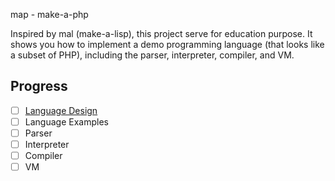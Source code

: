 map - make-a-php

Inspired by mal (make-a-lisp), this project serve for education purpose. It shows you how to implement a demo programming language (that looks like a subset of PHP), including the parser, interpreter, compiler, and VM.

## Progress

- [ ] [Language Design](./docs/language-design.md)
- [ ] Language Examples
- [ ] Parser
- [ ] Interpreter
- [ ] Compiler
- [ ] VM
